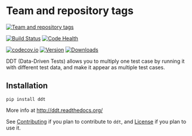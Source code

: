Team and repository tags
========================

[![Team and repository tags](http://governance.openstack.org/badges/deb-python-ddt.svg)](http://governance.openstack.org/reference/tags/index.html)

<!-- Change things from this point on -->

[![Build Status](https://travis-ci.org/txels/ddt.svg)](https://travis-ci.org/txels/ddt)
[![Code Health](https://landscape.io/github/txels/ddt/master/landscape.svg)](https://landscape.io/github/txels/ddt/master)
<!-- [![Can I Use Python 3?](https://caniusepython3.com/project/ddt.svg)](https://caniusepython3.com/project/ddt) -->
[![codecov.io](https://codecov.io/github/txels/ddt/coverage.svg?branch=master)](https://codecov.io/github/txels/ddt)
[![Version](https://img.shields.io/pypi/v/ddt.svg)](https://pypi.python.org/pypi/ddt)
[![Downloads](https://img.shields.io/pypi/dm/ddt.svg)](https://pypi.python.org/pypi/ddt)

DDT (Data-Driven Tests) allows you to multiply one test case
by running it with different test data, and make it appear as
multiple test cases.

Installation
------------

```pip install ddt```

More info at http://ddt.readthedocs.org/

See [Contributing](CONTRIBUTING.md) if you plan to contribute to `ddt`,
and [License](LICENSE.md) if you plan to use it.
